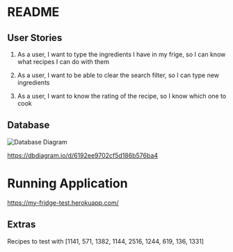 # README

 ## User Stories

1. As a user, I want to type the ingredients I have in my frige, so I can know what recipes I can do with them

2. As a user, I want to be able to clear the search filter, so I can type new ingredients

3. As a user, I want to know the rating of the recipe, so I know which one to cook

## Database

![Database Diagram](https://i.imgur.com/Ftb2UA0.png)

https://dbdiagram.io/d/6192ee9702cf5d186b576ba4

# Running Application
https://my-fridge-test.herokuapp.com/

## Extras

Recipes to test with [1141, 571, 1382, 1144, 2516, 1244, 619, 136, 1331]
